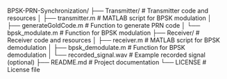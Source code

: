 BPSK-PRN-Synchronization/
├── Transmitter/ # Transmitter code and resources
│ ├── transmitter.m # MATLAB script for BPSK modulation
│ ├── generateGoldCode.m # Function to generate PRN code
│ └── bpsk_modulate.m # Function for BPSK modulation
├── Receiver/ # Receiver code and resources
│ ├── receiver.m # MATLAB script for BPSK demodulation
│ ├── bpsk_demodulate.m # Function for BPSK demodulation
│ └── recorded_signal.wav # Example recorded signal (optional)
├── README.md # Project documentation
└── LICENSE # License file
